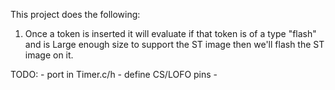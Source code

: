 This project does the following:

1. Once a token is inserted it will evaluate if that token is of a type "flash" and is Large enough size to support the ST image then we'll flash the ST image on it.

TODO:
    - port in Timer.c/h
    - define CS/LOFO pins
    - 